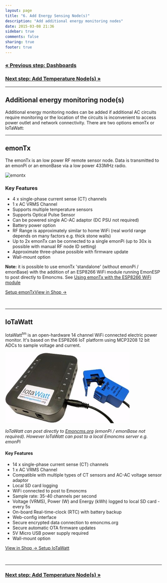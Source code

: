 ```yaml
---
layout: page
title: "6. Add Energy Sensing Node(s)"
description: "Add additional energy monitoring nodes"
date: 2015-03-08 21:36
sidebar: true
comments: false
sharing: true
footer: true
---
```


### [&laquo; Previous step: Dashboards](/setup/dashboards/)

### [Next step: Add Temperature Node(s) &raquo;](/setup/emonth/)

***

## Additional energy monitoring node(s)

Additional energy monitoring nodes can be added if additional AC circuits require monitoring or the location of the circuits is inconvenient to access power outlet and network connectivity. There are two options emonTx or IoTaWatt:

***

## emonTx

The emonTx is an low power RF remote sensor node. Data is transmitted to an emonPi or an emonBase via a low power 433MHz radio.

![emontx](/images/setup/emontx.jpg)

### Key Features

- 4 x single-phase current sense (CT) channels
- 1 x AC VRMS Channel
- Supports multiple temperature sensors
- Supports Optical Pulse Sensor
- Can be powered single AC-AC adaptor (DC PSU not required)
- Battery power option
- RF Range is approximately similar to home WiFi (real world range depends on many factors e.g. thick stone walls)
- Up to 2x emonTx can be connected to a single emonPi (up to 30x is possible with manual RF node ID setting)
- Approximate three-phase possible with firmware update
- Wall-mount option


**Note:** it is possible to use emonTx 'standalone' (without emonPi / emonBase) with the addition of an ESP8266 WiFi module running EmonESP to post directly to Emoncms. See [Using emonTx with the ESP8266 WiFi module](/setup/esp8266-adapter-emontx/)

<a class="btn pull-left" href="/setup/emontx">Setup emonTx</a><a class="btn pull-right" href="http://shop.openenergymonitor.com/emontx-v3-electricity-monitoring-transmitter-unit-433mhz/">View in Shop &rarr; </a>

<br>

***

## IoTaWatt

IotaWatt<sup>tm</sup> is an open-hardware 14 channel WiFi connected electric power monitor. It's based on the ESP8266 IoT platform using MCP3208 12 bit ADCs to sample voltage and current.

![iotawatt](/images/setup/iotawatt-1.jpg)

*IoTaWatt can post directly to [Emoncms.org](https://emoncms.org) (emonPi / emonBase not required). However IoTaWatt can post to a local Emoncms server e.g. emonPi*

#### Key Features

- 14 x single-phase current sense (CT) channels
- 1 x AC VRMS Channel
- Compatible with multiple types of CT sensors and AC-AC voltage sensor adaptor
- Local SD card logging
- WiFi connected to post to Emoncms
- Sample rate: 35-40 channels per second
- Voltage (VRMS), Power (W) and Energy (kWh) logged to local SD card - every 5s
- On-board Real-time-clock (RTC) with battery backup
- Web-config interface
- Secure encrypted data connection to emoncms.org
- Secure automatic OTA firmware updates
- 5V Micro USB power supply required
- Wall-mount option

<a class="btn pull-right" href="http://shop.openenergymonitor.com/iotawatt-wifi-connected-14-channel-electricity-monitor/">View in Shop &rarr; </a><a class="btn pull-left" href="/setup/iotawatt">Setup IoTaWatt</a><br>


<br>

***

### [Next step: Add Temperature Node(s) &raquo;](/setup/emonth/)
